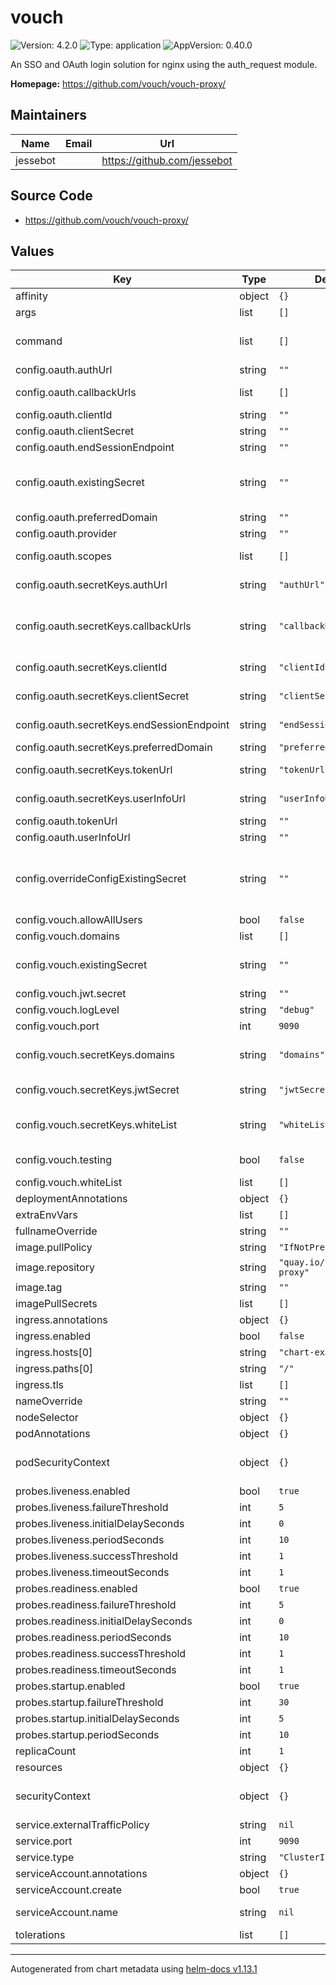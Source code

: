 # vouch

![Version: 4.2.0](https://img.shields.io/badge/Version-4.2.0-informational?style=flat-square) ![Type: application](https://img.shields.io/badge/Type-application-informational?style=flat-square) ![AppVersion: 0.40.0](https://img.shields.io/badge/AppVersion-0.40.0-informational?style=flat-square)

An SSO and OAuth login solution for nginx using the auth_request module.

**Homepage:** <https://github.com/vouch/vouch-proxy/>

## Maintainers

| Name | Email | Url |
| ---- | ------ | --- |
| jessebot |  | <https://github.com/jessebot> |

## Source Code

* <https://github.com/vouch/vouch-proxy/>

## Values

| Key | Type | Default | Description |
|-----|------|---------|-------------|
| affinity | object | `{}` |  |
| args | list | `[]` | arguments to command for container |
| command | list | `[]` | Allow to specify an alternate command before launching vouch example: command: ['/bin/sh', '-c', 'source /vault/secrets/config && /vouch-proxy'] |
| config.oauth.authUrl | string | `""` | authentication url from your oidc provider |
| config.oauth.callbackUrls | list | `[]` | valid callback urls to use, example https://vouch.example.com/auth |
| config.oauth.clientId | string | `""` | clientID from  your provider |
| config.oauth.clientSecret | string | `""` | clientSecret from your provider |
| config.oauth.endSessionEndpoint | string | `""` | end session endpoint is usually the IdP's logout URL |
| config.oauth.existingSecret | string | `""` | existingSecret for clientId, clientSecret, authUrl, tokenUrl, userInfoUrl, scopes, callbackUrls, and preferredDomain. If this value is not empty, we will ignore all of those plain text values and only use your secret keys |
| config.oauth.preferredDomain | string | `""` | preferred domain |
| config.oauth.provider | string | `""` | oauth2 provider, such as keycloak |
| config.oauth.scopes | list | `[]` | array of scopes to get from the provider e.g. [openid, email, profile] |
| config.oauth.secretKeys.authUrl | string | `"authUrl"` | secret key in oauth.existingSecret for authentication url from your oidc provider |
| config.oauth.secretKeys.callbackUrls | string | `"callbackUrls"` | secret key in oauth.existingSecret for commas seperated list of valid callback urls to use, example value for your key in your existing secert: 'https://vouch.example.com/auth,https://vouch.example.com/login' |
| config.oauth.secretKeys.clientId | string | `"clientId"` | secret key in oauth.existingSecret for the clientID from your provider |
| config.oauth.secretKeys.clientSecret | string | `"clientSecret"` | secret key in oauth.existingSecret for clientSecret from your provider |
| config.oauth.secretKeys.endSessionEndpoint | string | `"endSessionEndpoint"` | secret key in oauth.existingSecret for your end session end_session_endpoint |
| config.oauth.secretKeys.preferredDomain | string | `"preferredDomain"` | secret key in oauth.existingSecret for your preferred domain |
| config.oauth.secretKeys.tokenUrl | string | `"tokenUrl"` | secret key in oauth.existingSecret for token url from your oidc provider |
| config.oauth.secretKeys.userInfoUrl | string | `"userInfoUrl"` | secret key in oauth.existingSecret for userInfoUrl from your oidc provider |
| config.oauth.tokenUrl | string | `""` | token url from your oidc provider |
| config.oauth.userInfoUrl | string | `""` | user info Url from your oidc provider |
| config.overrideConfigExistingSecret | string | `""` | Allow overriding the ENTIRE config.yaml value with an existing secret, like a sealed secret. If not empty string, ALL  values under config are ignored except for config.existing. For all possible config.yaml values, see: https://github.com/vouch/vouch-proxy/blob/master/config/config.yml_example |
| config.vouch.allowAllUsers | bool | `false` | whether or not to allow ALL users to login |
| config.vouch.domains | list | `[]` | array of specific domains you'd like to allow access from |
| config.vouch.existingSecret | string | `""` | existingSecret for domains, whiteList, and jwtSecret. If this value is not empty, we ignore vouch.domains, vouch.whiteList, and vouch.jwt.secret |
| config.vouch.jwt.secret | string | `""` | pass in a secret to used for cookies |
| config.vouch.logLevel | string | `"debug"` | logging level for vouch |
| config.vouch.port | int | `9090` | the container port for vouch |
| config.vouch.secretKeys.domains | string | `"domains"` | secret key in vouch.existingSecret with comma seperated list of domains you'd like to allow access from. Example secret value in your existing secret: 'coolcats.com,cooldogs.com' |
| config.vouch.secretKeys.jwtSecret | string | `"jwtSecret"` | secret key in vouch.existingSecret to pass in a secret to used for cookies |
| config.vouch.secretKeys.whiteList | string | `"whiteList"` | secret key in vouch.existingSecret with comma seperated list of emails for users that allowed to use SSO via vouch. Example secret value in your 'friend@coolcats.com,kitty@coolcats.com' |
| config.vouch.testing | bool | `false` | if you enable this, it will    force all 302 redirects to be rendered as a webpage with a link |
| config.vouch.whiteList | list | `[]` | array of emails for users that allowed to use SSO via vouch |
| deploymentAnnotations | object | `{}` |  |
| extraEnvVars | list | `[]` | An array to add extra environment variables |
| fullnameOverride | string | `""` |  |
| image.pullPolicy | string | `"IfNotPresent"` | image pullPolicy, set to always if using an image with the latest tag |
| image.repository | string | `"quay.io/vouch/vouch-proxy"` |  |
| image.tag | string | `""` | change the tag we use for the vouch docker image |
| imagePullSecrets | list | `[]` |  |
| ingress.annotations | object | `{}` |  |
| ingress.enabled | bool | `false` |  |
| ingress.hosts[0] | string | `"chart-example.local"` |  |
| ingress.paths[0] | string | `"/"` |  |
| ingress.tls | list | `[]` |  |
| nameOverride | string | `""` |  |
| nodeSelector | object | `{}` |  |
| podAnnotations | object | `{}` |  |
| podSecurityContext | object | `{}` | securityContext for the pod. see more: https://kubernetes.io/docs/tasks/configure-pod-container/security-context/ |
| probes.liveness.enabled | bool | `true` |  |
| probes.liveness.failureThreshold | int | `5` |  |
| probes.liveness.initialDelaySeconds | int | `0` |  |
| probes.liveness.periodSeconds | int | `10` |  |
| probes.liveness.successThreshold | int | `1` |  |
| probes.liveness.timeoutSeconds | int | `1` |  |
| probes.readiness.enabled | bool | `true` |  |
| probes.readiness.failureThreshold | int | `5` |  |
| probes.readiness.initialDelaySeconds | int | `0` |  |
| probes.readiness.periodSeconds | int | `10` |  |
| probes.readiness.successThreshold | int | `1` |  |
| probes.readiness.timeoutSeconds | int | `1` |  |
| probes.startup.enabled | bool | `true` |  |
| probes.startup.failureThreshold | int | `30` |  |
| probes.startup.initialDelaySeconds | int | `5` |  |
| probes.startup.periodSeconds | int | `10` |  |
| replicaCount | int | `1` | how many pod replicas to deploy |
| resources | object | `{}` |  |
| securityContext | object | `{}` | securityContext for the container. see more: https://kubernetes.io/docs/tasks/configure-pod-container/security-context/ |
| service.externalTrafficPolicy | string | `nil` |  |
| service.port | int | `9090` |  |
| service.type | string | `"ClusterIP"` |  |
| serviceAccount.annotations | object | `{}` | Annotations to add to the service account |
| serviceAccount.create | bool | `true` | Specifies whether a service account should be created |
| serviceAccount.name | string | `nil` | The name of the service account to use. If not set and create is true, a name is generated using the fullname template |
| tolerations | list | `[]` |  |

----------------------------------------------
Autogenerated from chart metadata using [helm-docs v1.13.1](https://github.com/norwoodj/helm-docs/releases/v1.13.1)

